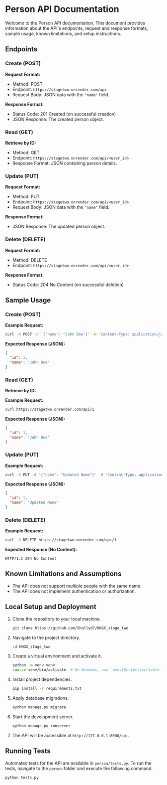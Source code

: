# Person API Documentation

Welcome to the Person API documentation. This document provides information about the API's endpoints, request and response formats, sample usage, known limitations, and setup instructions.

## Endpoints

### Create (POST)

**Request Format:**

- Method: POST
- Endpoint: `https://stagetwo.onrender.com/api`
- Request Body: JSON data with the `"name"` field.

**Response Format:**

- Status Code: 201 Created (on successful creation)
- JSON Response: The created person object.

### Read (GET)

**Retrieve by ID:**

- Method: GET
- Endpoint: `https://stagetwo.onrender.com/api/<user_id>`
- Response Format: JSON containing person details.

### Update (PUT)

**Request Format:**

- Method: PUT
- Endpoint: `https://stagetwo.onrender.com/api/<user_id>`
- Request Body: JSON data with the `"name"` field.

**Response Format:**

- JSON Response: The updated person object.

### Delete (DELETE)

**Request Format:**

- Method: DELETE
- Endpoint: `https://stagetwo.onrender.com/api/<user_id>`


**Response Format:**

- Status Code: 204 No Content (on successful deletion)

## Sample Usage

### Create (POST)

**Example Request:**

```bash
curl -X POST -d '{"name": "John Doe"}' -H 'Content-Type: application/json' https://stagetwo.onrender.com/api
```

**Expected Response (JSON):**

```json
{
  "id": 1,
  "name": "John Doe"
}
```

### Read (GET)

**Retrieve by ID:**

**Example Request:**

```bash
curl https://stagetwo.onrender.com/api/1
```

**Expected Response (JSON):**

```json
{
  "id": 1,
  "name": "John Doe"
}
```

### Update (PUT)

**Example Request:**

```bash
curl -X PUT -d '{"name": "Updated Name"}' -H 'Content-Type: application/json' https://stagetwo.onrender.com/api/1
```

**Expected Response (JSON):**

```json
{
  "id": 1,
  "name": "Updated Name"
}
```

### Delete (DELETE)

**Example Request:**

```bash
curl -X DELETE https://stagetwo.onrender.com/api/1
```

**Expected Response (No Content):**

```text
HTTP/1.1 204 No Content
```

## Known Limitations and Assumptions

- The API does not support multiple people with the same name.
- The API does not implement authentication or authorization.

## Local Setup and Deployment

1. Clone the repository to your local machine.

   ```bash
   git clone https://github.com/Shullyd7/HNGX_stage_two
   ```

2. Navigate to the project directory.

   ```bash
   cd HNGX_stage_two
   ```

3. Create a virtual environment and activate it.

   ```bash
   python -m venv venv
   source venv/bin/activate  # On Windows, use `venv\Scripts\activate`
   ```

4. Install project dependencies.

   ```bash
   pip install -r requirements.txt
   ```

5. Apply database migrations.

   ```bash
   python manage.py migrate
   ```

6. Start the development server.

   ```bash
   python manage.py runserver
   ```

7. The API will be accessible at `http://127.0.0.1:8000/api`.

## Running Tests

Automated tests for the API are available in `person/tests.py`. To run the tests, navigate to the `person` folder and execute the following command:

```bash
python tests.py
```